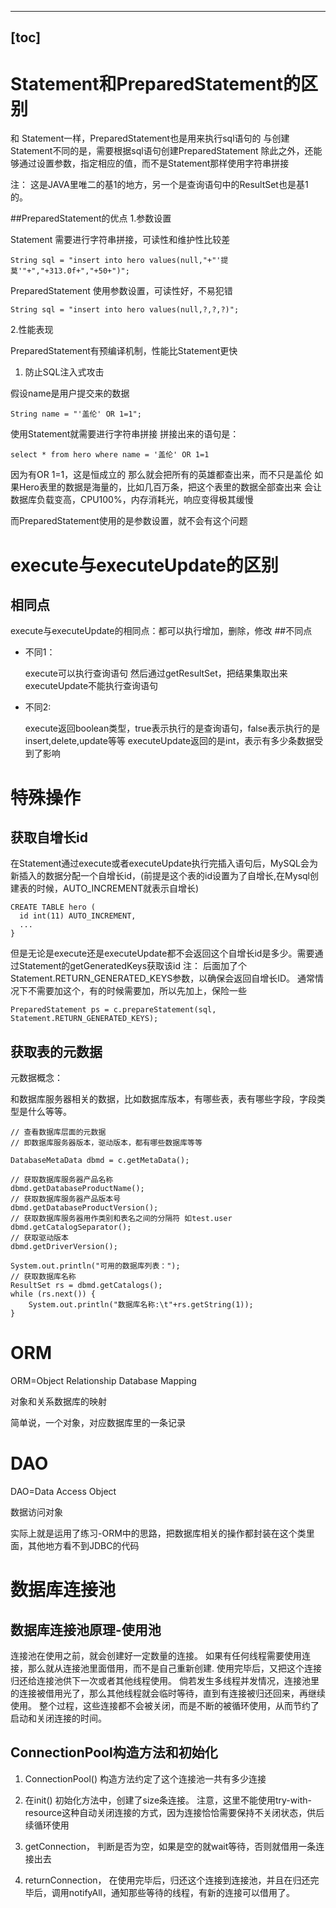 
---
[toc]
---
# Statement和PreparedStatement的区别
和 Statement一样，PreparedStatement也是用来执行sql语句的
与创建Statement不同的是，需要根据sql语句创建PreparedStatement
除此之外，还能够通过设置参数，指定相应的值，而不是Statement那样使用字符串拼接

注： 这是JAVA里唯二的基1的地方，另一个是查询语句中的ResultSet也是基1的。

##PreparedStatement的优点
1.参数设置

Statement 需要进行字符串拼接，可读性和维护性比较差
~~~
String sql = "insert into hero values(null,"+"'提莫'"+","+313.0f+","+50+")";
~~~

PreparedStatement 使用参数设置，可读性好，不易犯错
~~~
String sql = "insert into hero values(null,?,?,?)";
~~~

2.性能表现

 PreparedStatement有预编译机制，性能比Statement更快

1. 防止SQL注入式攻击

假设name是用户提交来的数据
~~~
String name = "'盖伦' OR 1=1";
~~~

使用Statement就需要进行字符串拼接
拼接出来的语句是：
~~~ 
select * from hero where name = '盖伦' OR 1=1
~~~
因为有OR 1=1，这是恒成立的
那么就会把所有的英雄都查出来，而不只是盖伦
如果Hero表里的数据是海量的，比如几百万条，把这个表里的数据全部查出来
会让数据库负载变高，CPU100%，内存消耗光，响应变得极其缓慢

而PreparedStatement使用的是参数设置，就不会有这个问题

# execute与executeUpdate的区别
## 相同点
execute与executeUpdate的相同点：都可以执行增加，删除，修改
##不同点
* 不同1：

    execute可以执行查询语句
    然后通过getResultSet，把结果集取出来
    executeUpdate不能执行查询语句
* 不同2:

    execute返回boolean类型，true表示执行的是查询语句，false表示执行的是insert,delete,update等等
    executeUpdate返回的是int，表示有多少条数据受到了影响

# 特殊操作
## 获取自增长id
在Statement通过execute或者executeUpdate执行完插入语句后，MySQL会为新插入的数据分配一个自增长id，(前提是这个表的id设置为了自增长,在Mysql创建表的时候，AUTO_INCREMENT就表示自增长)
~~~
CREATE TABLE hero (
  id int(11) AUTO_INCREMENT,
  ...
}
~~~
 

但是无论是execute还是executeUpdate都不会返回这个自增长id是多少。需要通过Statement的getGeneratedKeys获取该id
注： 后面加了个Statement.RETURN_GENERATED_KEYS参数，以确保会返回自增长ID。 通常情况下不需要加这个，有的时候需要加，所以先加上，保险一些
~~~
PreparedStatement ps = c.prepareStatement(sql, Statement.RETURN_GENERATED_KEYS);
~~~
## 获取表的元数据
元数据概念：

和数据库服务器相关的数据，比如数据库版本，有哪些表，表有哪些字段，字段类型是什么等等。
~~~
// 查看数据库层面的元数据
// 即数据库服务器版本，驱动版本，都有哪些数据库等等

DatabaseMetaData dbmd = c.getMetaData();

// 获取数据库服务器产品名称
dbmd.getDatabaseProductName();
// 获取数据库服务器产品版本号
dbmd.getDatabaseProductVersion();
// 获取数据库服务器用作类别和表名之间的分隔符 如test.user
dbmd.getCatalogSeparator();
// 获取驱动版本
dbmd.getDriverVersion();

System.out.println("可用的数据库列表：");
// 获取数据库名称
ResultSet rs = dbmd.getCatalogs();
while (rs.next()) {
    System.out.println("数据库名称:\t"+rs.getString(1));
}

~~~

# ORM
ORM=Object Relationship Database Mapping

对象和关系数据库的映射

简单说，一个对象，对应数据库里的一条记录

# DAO
DAO=Data Access Object

数据访问对象

实际上就是运用了练习-ORM中的思路，把数据库相关的操作都封装在这个类里面，其他地方看不到JDBC的代码

# 数据库连接池
## 数据库连接池原理-使用池
连接池在使用之前，就会创建好一定数量的连接。
如果有任何线程需要使用连接，那么就从连接池里面借用，而不是自己重新创建.
使用完毕后，又把这个连接归还给连接池供下一次或者其他线程使用。
倘若发生多线程并发情况，连接池里的连接被借用光了，那么其他线程就会临时等待，直到有连接被归还回来，再继续使用。
整个过程，这些连接都不会被关闭，而是不断的被循环使用，从而节约了启动和关闭连接的时间。
## ConnectionPool构造方法和初始化
1. ConnectionPool() 构造方法约定了这个连接池一共有多少连接

2. 在init() 初始化方法中，创建了size条连接。 注意，这里不能使用try-with-resource这种自动关闭连接的方式，因为连接恰恰需要保持不关闭状态，供后续循环使用

3. getConnection， 判断是否为空，如果是空的就wait等待，否则就借用一条连接出去

4. returnConnection， 在使用完毕后，归还这个连接到连接池，并且在归还完毕后，调用notifyAll，通知那些等待的线程，有新的连接可以借用了。
